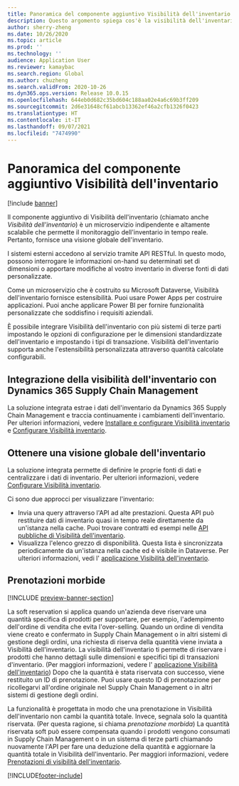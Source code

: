 ```yaml
---
title: Panoramica del componente aggiuntivo Visibilità dell'inventario
description: Questo argomento spiega cos'è la visibilità dell'inventario e ne descrive le caratteristiche.
author: sherry-zheng
ms.date: 10/26/2020
ms.topic: article
ms.prod: ''
ms.technology: ''
audience: Application User
ms.reviewer: kamaybac
ms.search.region: Global
ms.author: chuzheng
ms.search.validFrom: 2020-10-26
ms.dyn365.ops.version: Release 10.0.15
ms.openlocfilehash: 644eb0d682c35bd604c188aa02e4a6c69b3ff209
ms.sourcegitcommit: 2d6e31648cf61abcb13362ef46a2cfb1326f0423
ms.translationtype: HT
ms.contentlocale: it-IT
ms.lasthandoff: 09/07/2021
ms.locfileid: "7474990"
---
```

# <a name="inventory-visibility-add-in-overview"></a>Panoramica del componente aggiuntivo Visibilità dell'inventario

[!include [banner](../includes/banner.md)]

Il componente aggiuntivo di Visibilità dell'inventario (chiamato anche *Visibilità dell'inventario*) è un microservizio indipendente e altamente scalabile che permette il monitoraggio dell'inventario in tempo reale. Pertanto, fornisce una visione globale dell'inventario.

I sistemi esterni accedono al servizio tramite API RESTful. In questo modo, possono interrogare le informazioni on-hand su determinati set di dimensioni o apportare modifiche al vostro inventario in diverse fonti di dati personalizzate.

Come un microservizio che è costruito su Microsoft Dataverse, Visibilità dell'inventario fornisce estensibilità. Puoi usare Power Apps per costruire applicazioni. Puoi anche applicare Power BI per fornire funzionalità personalizzate che soddisfino i requisiti aziendali.

È possibile integrare Visibilità dell'inventario con più sistemi di terze parti impostando le opzioni di configurazione per le dimensioni standardizzate dell'inventario e impostando i tipi di transazione. Visibilità dell'inventario supporta anche l'estensibilità personalizzata attraverso quantità calcolate configurabili.

## <a name="inventory-visibility-integration-with-dynamics-365-supply-chain-management"></a>Integrazione della visibilità dell'inventario con Dynamics 365 Supply Chain Management

La soluzione integrata estrae i dati dell'inventario da Dynamics 365 Supply Chain Management e traccia continuamente i cambiamenti dell'inventario. Per ulteriori informazioni, vedere [Installare e configurare Visibilità inventario](inventory-visibility-setup.md) e [Configurare Visibilità inventario](inventory-visibility-configuration.md).

## <a name="get-a-global-view-of-inventory"></a>Ottenere una visione globale dell'inventario

La soluzione integrata permette di definire le proprie fonti di dati e centralizzare i dati di inventario. Per ulteriori informazioni, vedere [Configurare Visibilità inventario](inventory-visibility-configuration.md).

Ci sono due approcci per visualizzare l'inventario:

- Invia una query attraverso l'API ad alte prestazioni. Questa API può restituire dati di inventario quasi in tempo reale direttamente da un'istanza nella cache. Puoi trovare contratti ed esempi nelle [API pubbliche di Visibilità dell'inventario](inventory-visibility-api.md).
- Visualizza l'elenco grezzo di disponibilità. Questa lista è sincronizzata periodicamente da un'istanza nella cache ed è visibile in Dataverse. Per ulteriori informazioni, vedi l' [applicazione Visibilità dell'inventario](inventory-visibility-power-platform.md).

## <a name="soft-reservations"></a>Prenotazioni morbide

[!INCLUDE [preview-banner-section](../../includes/preview-banner-section.md)]

La soft reservation si applica quando un'azienda deve riservare una quantità specifica di prodotti per supportare, per esempio, l'adempimento dell'ordine di vendita che evita l'over-selling. Quando un ordine di vendita viene creato e confermato in Supply Chain Management o in altri sistemi di gestione degli ordini, una richiesta di riserva della quantità viene inviata a Visibilità dell'inventario. La visibilità dell'inventario ti permette di riservare i prodotti che hanno dettagli sulle dimensioni e specifici tipi di transazioni d'inventario. (Per maggiori informazioni, vedere l' [applicazione Visibilità dell'inventario](inventory-visibility-power-platform.md)) Dopo che la quantità è stata riservata con successo, viene restituito un ID di prenotazione. Puoi usare questo ID di prenotazione per ricollegarvi all'ordine originale nel Supply Chain Management o in altri sistemi di gestione degli ordini.

La funzionalità è progettata in modo che una prenotazione in Visibilità dell'inventario non cambi la quantità totale. Invece, segnala solo la quantità riservata. (Per questa ragione, si chiama *prenotazione morbida*) La quantità riservata soft può essere compensata quando i prodotti vengono consumati in Supply Chain Management o in un sistema di terze parti chiamando nuovamente l'API per fare una deduzione della quantità e aggiornare la quantità totale in Visibilità dell'inventario. Per maggiori informazioni, vedere [Prenotazioni di visibilità dell'inventario](inventory-visibility-reservations.md).

[!INCLUDE[footer-include](../../includes/footer-banner.md)]
